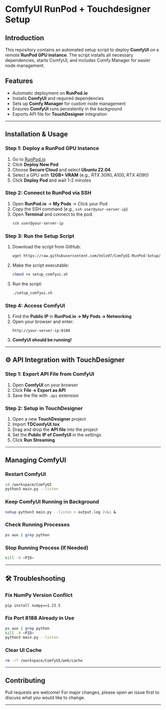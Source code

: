 # ComfyUI RunPod + Touchdesigner Setup

##  Introduction

This repository contains an automated setup script to deploy **ComfyUI** on a remote **RunPod GPU instance**. The script installs all necessary dependencies, starts ComfyUI, and includes Comfy Manager for easier node management.

##  Features

- Automatic deployment on **RunPod.io**
- Installs **ComfyUI** and required dependencies
- Sets up **Comfy Manager** for custom node management
- Ensures **ComfyUI** runs persistently in the background
- Exports API file for **TouchDesigner** integration

---

##  Installation & Usage

### **Step 1: Deploy a RunPod GPU Instance**

1. Go to [RunPod.io](https://www.runpod.io/)
2. Click **Deploy New Pod**
3. Choose **Secure Cloud** and select **Ubuntu 22.04**
4. Select a GPU with **12GB+ VRAM** (e.g., RTX 3090, A100, RTX 4090)
5. Click **Deploy Pod** and wait 1-2 minutes

### **Step 2: Connect to RunPod via SSH**

1. Open **RunPod.io** → **My Pods** → Click your Pod
2. Copy the SSH command (e.g., `ssh user@your-server-ip`)
3. Open **Terminal** and connect to the pod:
   ```bash
   ssh user@your-server-ip
   ```

### **Step 3: Run the Setup Script**

1. Download the script from GitHub:
   ```bash
   wget https://raw.githubusercontent.com/Volo97/ComfyUI-RunPod-Setup/main/setup_comfyui.sh
   ```
2. Make the script executable:
   ```bash
   chmod +x setup_comfyui.sh
   ```
3. Run the script:
   ```bash
   ./setup_comfyui.sh
   ```

### **Step 4: Access ComfyUI**

1. Find the **Public IP** in **RunPod.io → My Pods → Networking**
2. Open your browser and enter:
   ```
   http://your-server-ip:8188
   ```
3.  **ComfyUI should be running!**

---

## ⚙️ API Integration with TouchDesigner

### **Step 1: Export API File from ComfyUI**

1. Open **ComfyUI** on your browser
2. Click **File → Export as API**
3. Save the file with `.api` extension

### **Step 2: Setup in TouchDesigner**

1. Open a new **TouchDesigner** project
2. Import **TDComfyUI.tox**
3. Drag and drop the **API file** into the project
4. Set the **Public IP of ComfyUI** in the settings
5. Click **Run Streaming**

---

##  Managing ComfyUI

### **Restart ComfyUI**

```bash
cd /workspace/ComfyUI
python3 main.py --listen
```

### **Keep ComfyUI Running in Background**

```bash
nohup python3 main.py --listen > output.log 2>&1 &
```

### **Check Running Processes**

```bash
ps aux | grep python
```

### **Stop Running Process (If Needed)**

```bash
kill -9 <PID>
```

---

## 🛠 Troubleshooting

### **Fix NumPy Version Conflict**

```bash
pip install numpy==1.23.5
```

### **Fix Port 8188 Already in Use**

```bash
ps aux | grep python
kill -9 <PID>
python3 main.py --listen
```

### **Clear UI Cache**

```bash
rm -rf /workspace/ComfyUI/web/cache
```

---

##  Contributing

Pull requests are welcome! For major changes, please open an issue first to discuss what you would like to change.

---




